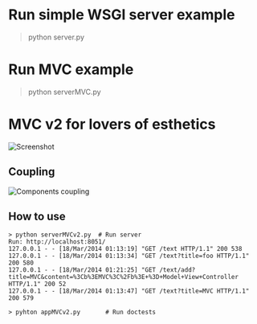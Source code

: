 # Run simple WSGI server example

   >python server.py

# Run MVC example

   >python serverMVC.py

# MVC v2 for lovers of esthetics

![Screenshot](https://raw.github.com/pahaz/Example-of-MVC-pattern-on-pure-Python/master/screenshot.png "MVC pure python example - html view")

## Coupling

![Components coupling](https://raw.github.com/pahaz/Example-of-MVC-pattern-on-pure-Python/master/coupling.png "MVC on pure python example - components coupling")

## How to use

    > python serverMVCv2.py  # Run server
    Run: http://localhost:8051/
    127.0.0.1 - - [18/Mar/2014 01:13:19] "GET /text HTTP/1.1" 200 538
    127.0.0.1 - - [18/Mar/2014 01:13:34] "GET /text?title=foo HTTP/1.1" 200 580
    127.0.0.1 - - [18/Mar/2014 01:21:25] "GET /text/add?title=MVC&content=%3Cb%3EMVC%3C%2Fb%3E+%3D+Model+View+Controller HTTP/1.1" 200 52
    127.0.0.1 - - [18/Mar/2014 01:13:47] "GET /text?title=MVC HTTP/1.1" 200 579

    > pyhton appMVCv2.py       # Run doctests

